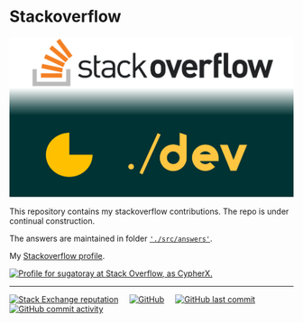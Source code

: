 # Stackoverflow

<!---
<figure>
     <img src="./docs/images/stackoverflow-repo_logo.png" \>
</figure>
--->

![alt text][#logo]

[#logo]: ./docs/images/stackoverflow-repo_logo.png

This repository contains my stackoverflow contributions. The repo is under continual construction.

The answers are maintained in folder [`'./src/answers'`](./src/answers).

My [Stackoverflow profile][#stackoverflow-profile].

<a href="https://stackoverflow.com/users/8474894/cypherx"><img src="https://stackoverflow.com/users/flair/8474894.png" width="208" height="58" alt="Profile for sugatoray at Stack Overflow, as CypherX." title="Profile for CypherX at Stack Overflow - Physicist (MS, PhD) | Programmer | MBA | Data Science | Machine Learning"></a>

[#stackoverflow-profile]: https://stackoverflow.com/users/8474894/cypherx?tab=profile

---
<!---
[![BuyMeACoffe](https://www.buymeacoffee.com/assets/img/custom_images/orange_img.png)](https://www.buymeacoffee.com/sugatoray)
&nbsp; &nbsp;
[![Donate](https://img.shields.io/badge/donate-PayPal-blue.svg??style=flat&logo=paypal)](https://www.paypal.me/sugatoray)
--->
[![Stack Exchange reputation](https://img.shields.io/stackexchange/stackoverflow/r/8474894.svg?style=flat&logo=stackoverflow)](https://stackoverflow.com/users/8474894)
&nbsp; &nbsp;
[![GitHub](https://img.shields.io/github/license/sugatoray/stackoverflow.svg?style=flat&logo=github)](https://github.com/sugatoray/stackoverflow/blob/master/LICENSE)
&nbsp; &nbsp;
[![GitHub last commit](https://img.shields.io/github/last-commit/sugatoray/stackoverflow?style=flat&logo=github)](https://github.com/sugatoray/stackoverflow)
&nbsp; &nbsp;
[![GitHub commit activity](https://img.shields.io/github/commit-activity/m/sugatoray/stackoverflow?style=flat&logo=github)](https://github.com/sugatoray/stackoverflow)
